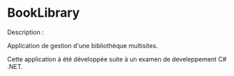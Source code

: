BookLibrary
===========

Description :

Application de gestion d'une bibliothèque multisites.

Cette application à été développée suite à un examen de develeppement C# .NET.

